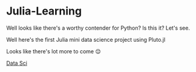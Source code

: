 # Julia-Learning
Well looks like there's a worthy contender for Python? Is this it? Let's see. 


Well here's the first Julia mini data science project using Pluto.jl 

Looks like there's lot more to come 😌 

[Data Sci](https://juliadatasci.netlify.app/)
